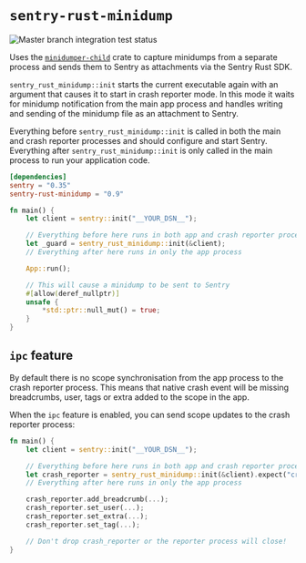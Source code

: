 # `sentry-rust-minidump`

![Master branch integration test status](https://img.shields.io/github/actions/workflow/status/timfish/sentry-rust-minidump/test.yml?label=Integration%20Tests&style=for-the-badge)

Uses the [`minidumper-child`](https://github.com/timfish/minidumper-child) crate
to capture minidumps from a separate process and sends them to Sentry as
attachments via the Sentry Rust SDK.

`sentry_rust_minidump::init` starts the current executable again with an
argument that causes it to start in crash reporter mode. In this mode it waits
for minidump notification from the main app process and handles writing and
sending of the minidump file as an attachment to Sentry.

Everything before `sentry_rust_minidump::init` is called in both the main and
crash reporter processes and should configure and start Sentry. Everything after
`sentry_rust_minidump::init` is only called in the main process to run your
application code.

```toml
[dependencies]
sentry = "0.35"
sentry-rust-minidump = "0.9"
```

```rust
fn main() {
    let client = sentry::init("__YOUR_DSN__");

    // Everything before here runs in both app and crash reporter processes
    let _guard = sentry_rust_minidump::init(&client);
    // Everything after here runs in only the app process

    App::run();

    // This will cause a minidump to be sent to Sentry 
    #[allow(deref_nullptr)]
    unsafe {
        *std::ptr::null_mut() = true;
    }
}
```

## `ipc` feature

By default there is no scope synchronisation from the app process to the crash
reporter process. This means that native crash event will be missing
breadcrumbs, user, tags or extra added to the scope in the app.

When the `ipc` feature is enabled, you can send scope updates to the crash
reporter process:

```rust
fn main() {
    let client = sentry::init("__YOUR_DSN__");

    // Everything before here runs in both app and crash reporter processes
    let crash_reporter = sentry_rust_minidump::init(&client).expect("crash reported didn't start");
    // Everything after here runs in only the app process

    crash_reporter.add_breadcrumb(...);
    crash_reporter.set_user(...);
    crash_reporter.set_extra(...);
    crash_reporter.set_tag(...);

    // Don't drop crash_reporter or the reporter process will close!
}
```
